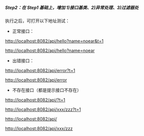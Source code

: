 
##### Step2：在 Step1 基础上，增加 1)接口基类、2)异常处理、3)过滤器处


执行之后，可打开以下地址测试：

* 正常接口：

[http://localhost:8082/api/hello?name=noear&t=1](http://localhost:8082/api/hello?name=noear&t=1)

[http://localhost:8082/api/hello?name=noear](http://localhost:8082/api/hello?name=noear)


* 出错接口：

[http://localhost:8082/api/error?t=1](http://localhost:8082/api/error?t=1)

[http://localhost:8082/api/error](http://localhost:8082/api/error)

* 不存在接口（都是提示接口不存在）

[http://localhost:8082/api/?t=1](http://localhost:8082/api/?t=1)

[http://localhost:8082/api/xxx/zzz?t=1](http://localhost:8082/api/xxx/zzz?t=1)


[http://localhost:8082/api/](http://localhost:8082/api/)

[http://localhost:8082/api/xxx/zzz](http://localhost:8082/api/xxx/zzz)

